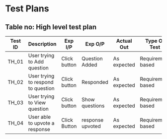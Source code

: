 # Test Plans

## Table no: High level test plan
| **Test ID** | **Description**                                              | **Exp I/P** | **Exp O/P** | **Actual Out** |**Type Of Test**  |    
|-------------|--------------------------------------------------------------|------------|-------------|----------------|------------------|
|  TH_01      |User trying to Add question|Click button |Question Added| As expected | Requirement based |
|  TH_02      |User trying to respond to question|Click button |Responded| As expected | Requirement based |
|  TH_03      |User trying to View question|Click button |Show questions| As expected | Requirement based |
|  TH_04     |User able to upvote a response |Click Button|response upvoted|As expected|Requirement based |
